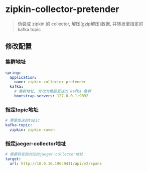 # zipkin-collector-pretender
> 伪装成 zipkin 的 collector, 解压(gzip解压)数据, 并转发至指定的 kafka.topic

## 修改配置

### 集群地址

```yaml
spring:
  application:
    name: zipkin-collector-pretender
  kafka:
    # 集群地址, 修改为需要发送的 kafka 集群
    bootstrap-servers: 127.0.0.1:9092
```


### 指定topic地址

```yaml
# 需要发送的topic
kafka-topic:
  zipkin: zipkin-raven
```

### 指定jaeger-collector地址

```yaml
# 需要转发到对应的jaeger-collector地址
target:
  url: http://10.0.16.196:9411/api/v2/spans

```